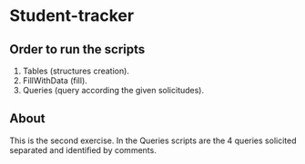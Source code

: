 # Student-tracker

## Order to run the scripts

1. Tables (structures creation).
2. FillWithData (fill).
3. Queries (query according the given solicitudes).

## About

This is the second exercise. In the Queries scripts are the 4 queries solicited separated and identified by comments.
